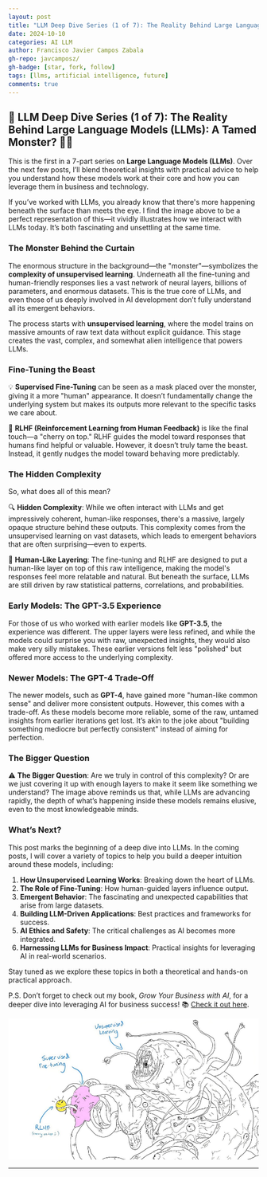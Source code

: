 ```yaml
---
layout: post
title: "LLM Deep Dive Series (1 of 7): The Reality Behind Large Language Models (LLMs): A Tamed Monster?"
date: 2024-10-10
categories: AI LLM
author: Francisco Javier Campos Zabala
gh-repo: javcamposz/
gh-badge: [star, fork, follow]
tags: [llms, artificial intelligence, future]
comments: true
---
```


## 🚨 LLM Deep Dive Series (1 of 7): The Reality Behind Large Language Models (LLMs): A Tamed Monster? 🧠🤖

This is the first in a 7-part series on **Large Language Models (LLMs)**. Over the next few posts, I’ll blend theoretical insights with practical advice to help you understand how these models work at their core and how you can leverage them in business and technology.

If you’ve worked with LLMs, you already know that there's more happening beneath the surface than meets the eye. I find the image above to be a perfect representation of this—it vividly illustrates how we interact with LLMs today. It’s both fascinating and unsettling at the same time.

### The Monster Behind the Curtain

The enormous structure in the background—the "monster"—symbolizes the **complexity of unsupervised learning**. Underneath all the fine-tuning and human-friendly responses lies a vast network of neural layers, billions of parameters, and enormous datasets. This is the true core of LLMs, and even those of us deeply involved in AI development don’t fully understand all its emergent behaviors.

The process starts with **unsupervised learning**, where the model trains on massive amounts of raw text data without explicit guidance. This stage creates the vast, complex, and somewhat alien intelligence that powers LLMs.

### Fine-Tuning the Beast

💡 **Supervised Fine-Tuning** can be seen as a mask placed over the monster, giving it a more "human" appearance. It doesn’t fundamentally change the underlying system but makes its outputs more relevant to the specific tasks we care about.

🌟 **RLHF (Reinforcement Learning from Human Feedback)** is like the final touch—a "cherry on top." RLHF guides the model toward responses that humans find helpful or valuable. However, it doesn’t truly tame the beast. Instead, it gently nudges the model toward behaving more predictably.

### The Hidden Complexity

So, what does all of this mean?

🔍 **Hidden Complexity**: While we often interact with LLMs and get impressively coherent, human-like responses, there's a massive, largely opaque structure behind these outputs. This complexity comes from the unsupervised learning on vast datasets, which leads to emergent behaviors that are often surprising—even to experts.

🤖 **Human-Like Layering**: The fine-tuning and RLHF are designed to put a human-like layer on top of this raw intelligence, making the model's responses feel more relatable and natural. But beneath the surface, LLMs are still driven by raw statistical patterns, correlations, and probabilities.

### Early Models: The GPT-3.5 Experience

For those of us who worked with earlier models like **GPT-3.5**, the experience was different. The upper layers were less refined, and while the models could surprise you with raw, unexpected insights, they would also make very silly mistakes. These earlier versions felt less "polished" but offered more access to the underlying complexity.

### Newer Models: The GPT-4 Trade-Off

The newer models, such as **GPT-4**, have gained more "human-like common sense" and deliver more consistent outputs. However, this comes with a trade-off. As these models become more reliable, some of the raw, untamed insights from earlier iterations get lost. It’s akin to the joke about "building something mediocre but perfectly consistent" instead of aiming for perfection.

### The Bigger Question

⚠️ **The Bigger Question**: Are we truly in control of this complexity? Or are we just covering it up with enough layers to make it seem like something we understand? The image above reminds us that, while LLMs are advancing rapidly, the depth of what’s happening inside these models remains elusive, even to the most knowledgeable minds.

### What’s Next?

This post marks the beginning of a deep dive into LLMs. In the coming posts, I will cover a variety of topics to help you build a deeper intuition around these models, including:

1. **How Unsupervised Learning Works**: Breaking down the heart of LLMs.
2. **The Role of Fine-Tuning**: How human-guided layers influence output.
3. **Emergent Behavior**: The fascinating and unexpected capabilities that arise from large datasets.
4. **Building LLM-Driven Applications**: Best practices and frameworks for success.
5. **AI Ethics and Safety**: The critical challenges as AI becomes more integrated.
6. **Harnessing LLMs for Business Impact**: Practical insights for leveraging AI in real-world scenarios.

Stay tuned as we explore these topics in both a theoretical and hands-on practical approach.

P.S. Don’t forget to check out my book, *Grow Your Business with AI*, for a deeper dive into leveraging AI for business success! 📚 [Check it out here](https://bit.ly/4b31PEG).

![LLM Monster Metaphor](/LLM_monster.jpg)

---

